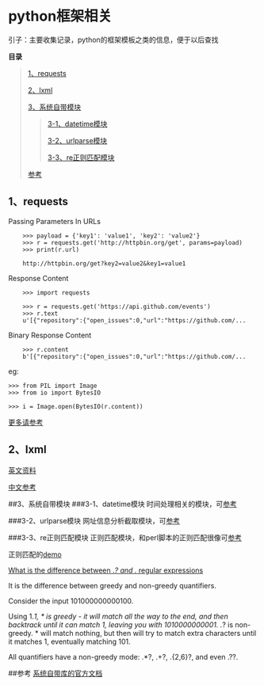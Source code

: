 # python框架相关
引子：主要收集记录，python的框架模板之类的信息，便于以后查找

**目录**

> [1、requests](#no1)
>
> [2、lxml](#no2)
>
> [3、系统自带模块](#system)
> >[3-1、datetime模块](#s-no1)
> >
> >[3-2、urlparse模块](#s-no2)
> >
> >[3-3、re正则匹配模块](#s-no3)
>
>
> [参考](#info)


## <a name="no1"></a>1、requests
Passing Parameters In URLs

```
	>>> payload = {'key1': 'value1', 'key2': 'value2'}
	>>> r = requests.get('http://httpbin.org/get', params=payload)
	>>> print(r.url)
	
	http://httpbin.org/get?key2=value2&key1=value1
```	

Response Content

```
	>>> import requests

	>>> r = requests.get('https://api.github.com/events')
	>>> r.text
	u'[{"repository":{"open_issues":0,"url":"https://github.com/...
```

Binary Response Content

```
	>>> r.content
	b'[{"repository":{"open_issues":0,"url":"https://github.com/...
```

eg:

	>>> from PIL import Image
	>>> from io import BytesIO

	>>> i = Image.open(BytesIO(r.content))

[更多请参考](http://docs.python-requests.org/en/latest/user/quickstart/)



## <a name="no2"></a>2、lxml

[英文资料](http://lxml.de/tutorial.html#the-xml-function)

[中文参考](http://cuiqingcai.com/2621.html)



##<a name="system"></a>3、系统自带模块
###<a name="s-no1"></a>3-1、datetime模块
时间处理相关的模块，可[参考](http://www.wklken.me/posts/2015/03/03/python-base-datetime.html)

###<a name="s-no2"></a>3-2、urlparse模块
网址信息分析截取模块，可[参考](https://my.oschina.net/guol/blog/95699)

###<a name="s-no3"></a>3-3、re正则匹配模块
正则匹配模块，和perl脚本的正则匹配很像可[参考](http://www.runoob.com/python/python-reg-expressions.html)

正则匹配的[demo](http://www.codeceo.com/article/python-regular-expressions-re-module.html)

[What is the difference between .*? and .* regular expressions](http://stackoverflow.com/questions/3075130/what-is-the-difference-between-and-regular-expressions)

It is the difference between greedy and non-greedy quantifiers.

Consider the input 101000000000100.

Using 1.*1, * is greedy - it will match all the way to the end, and then backtrack until it can match 1, leaving you with 1010000000001.
.*? is non-greedy. * will match nothing, but then will try to match extra characters until it matches 1, eventually matching 101.

All quantifiers have a non-greedy mode: .*?, .+?, .{2,6}?, and even .??.





##<a name="info"></a>参考
[系统自带库的官方文档](https://docs.python.org/2/library/index.html)
